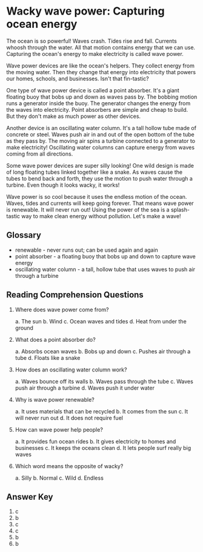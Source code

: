 # Wacky wave power: Capturing ocean energy

The ocean is so powerful! Waves crash. Tides rise and fall. Currents whoosh through the water. All that motion contains energy that we can use. Capturing the ocean's energy to make electricity is called wave power.

Wave power devices are like the ocean's helpers. They collect energy from the moving water. Then they change that energy into electricity that powers our homes, schools, and businesses. Isn't that fin-tastic?

One type of wave power device is called a point absorber. It's a giant floating buoy that bobs up and down as waves pass by. The bobbing motion runs a generator inside the buoy. The generator changes the energy from the waves into electricity. Point absorbers are simple and cheap to build. But they don't make as much power as other devices.

Another device is an oscillating water column. It's a tall hollow tube made of concrete or steel. Waves push air in and out of the open bottom of the tube as they pass by. The moving air spins a turbine connected to a generator to make electricity! Oscillating water columns can capture energy from waves coming from all directions.

Some wave power devices are super silly looking! One wild design is made of long floating tubes linked together like a snake. As waves cause the tubes to bend back and forth, they use the motion to push water through a turbine. Even though it looks wacky, it works!

Wave power is so cool because it uses the endless motion of the ocean. Waves, tides and currents will keep going forever. That means wave power is renewable. It will never run out! Using the power of the sea is a splash-tastic way to make clean energy without pollution. Let's make a wave!

## Glossary

- renewable - never runs out; can be used again and again
- point absorber - a floating buoy that bobs up and down to capture wave energy
- oscillating water column - a tall, hollow tube that uses waves to push air through a turbine

## Reading Comprehension Questions

1. Where does wave power come from?

   a. The sun
   b. Wind
   c. Ocean waves and tides
   d. Heat from under the ground

2. What does a point absorber do?

   a. Absorbs ocean waves
   b. Bobs up and down
   c. Pushes air through a tube
   d. Floats like a snake

3. How does an oscillating water column work?

   a. Waves bounce off its walls
   b. Waves pass through the tube
   c. Waves push air through a turbine
   d. Waves push it under water

4. Why is wave power renewable?

   a. It uses materials that can be recycled
   b. It comes from the sun
   c. It will never run out
   d. It does not require fuel

5. How can wave power help people?

   a. It provides fun ocean rides
   b. It gives electricity to homes and businesses
   c. It keeps the oceans clean
   d. It lets people surf really big waves

6. Which word means the opposite of wacky?

   a. Silly
   b. Normal
   c. Wild
   d. Endless

## Answer Key

1. c
2. b
3. c
4. c
5. b
6. b
